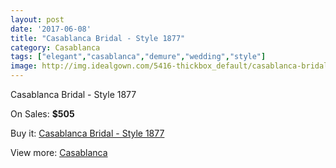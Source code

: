```yaml
---
layout: post
date: '2017-06-08'
title: "Casablanca Bridal - Style 1877"
category: Casablanca
tags: ["elegant","casablanca","demure","wedding","style"]
image: http://img.idealgown.com/5416-thickbox_default/casablanca-bridal-style-1877.jpg
---
```

Casablanca Bridal - Style 1877

On Sales: **$505**
<a href="https://www.idealgown.com/en/casablanca/2388-casablanca-bridal-style-1877.html"><amp-img layout="responsive" width="600" height="600" src="//img.idealgown.com/5416-thickbox_default/casablanca-bridal-style-1877.jpg" alt="Casablanca Bridal - Style 1877 0" /></a>
<a href="https://www.idealgown.com/en/casablanca/2388-casablanca-bridal-style-1877.html"><amp-img layout="responsive" width="600" height="600" src="//img.idealgown.com/5418-thickbox_default/casablanca-bridal-style-1877.jpg" alt="Casablanca Bridal - Style 1877 1" /></a>
<a href="https://www.idealgown.com/en/casablanca/2388-casablanca-bridal-style-1877.html"><amp-img layout="responsive" width="600" height="600" src="//img.idealgown.com/5417-thickbox_default/casablanca-bridal-style-1877.jpg" alt="Casablanca Bridal - Style 1877 2" /></a>

Buy it: [Casablanca Bridal - Style 1877](https://www.idealgown.com/en/casablanca/2388-casablanca-bridal-style-1877.html "Casablanca Bridal - Style 1877")

View more: [Casablanca](https://www.idealgown.com/en/31-casablanca "Casablanca")